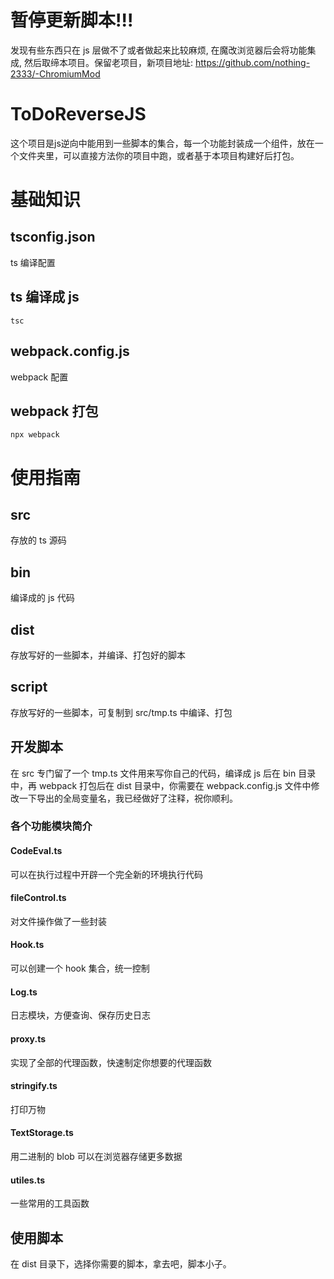 # 暂停更新脚本!!!
发现有些东西只在 js 层做不了或者做起来比较麻烦, 在魔改浏览器后会将功能集成, 然后取缔本项目。保留老项目，新项目地址: https://github.com/nothing-2333/-ChromiumMod

# ToDoReverseJS
这个项目是js逆向中能用到一些脚本的集合，每一个功能封装成一个组件，放在一个文件夹里，可以直接方法你的项目中跑，或者基于本项目构建好后打包。

# 基础知识
## tsconfig.json
ts 编译配置
## ts 编译成 js
```shell
tsc
```
## webpack.config.js
webpack 配置
## webpack 打包
```shell
npx webpack
```

# 使用指南
## src
存放的 ts 源码
## bin
编译成的 js 代码
## dist
存放写好的一些脚本，并编译、打包好的脚本
## script
存放写好的一些脚本，可复制到 src/tmp.ts 中编译、打包


## 开发脚本
在 src 专门留了一个 tmp.ts 文件用来写你自己的代码，编译成 js 后在 bin 目录中，再 webpack 打包后在 dist 目录中，你需要在 webpack.config.js 文件中修改一下导出的全局变量名，我已经做好了注释，祝你顺利。

### 各个功能模块简介
#### CodeEval.ts
可以在执行过程中开辟一个完全新的环境执行代码
#### fileControl.ts
对文件操作做了一些封装
#### Hook.ts
可以创建一个 hook 集合，统一控制
#### Log.ts
日志模块，方便查询、保存历史日志
#### proxy.ts
实现了全部的代理函数，快速制定你想要的代理函数
#### stringify.ts
打印万物
#### TextStorage.ts
用二进制的 blob 可以在浏览器存储更多数据
#### utiles.ts
一些常用的工具函数
#### 

## 使用脚本
在 dist 目录下，选择你需要的脚本，拿去吧，脚本小子。
